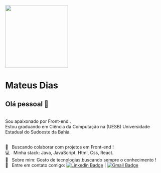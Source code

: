 <img width="200px" src="https://github.com/teteuds.png">

# Mateus Dias

## Olá pessoal 👋

<br/> Sou apaixonado por Front-end .
<br/> Estou graduando em Ciência da Computação na (UESB) Universidade Estadual do Sudoeste da Bahia.

<br/> :purple_heart: &nbsp; Buscando colaborar com projetos em Front-end !
<br/> :computer: &nbsp; Minha stack: Java, JavaScript, Html, Css, React.
<br/> 💬  &nbsp; Sobre mim: Gosto de tecnologias,buscando sempre o conhecimento !
<br/> :email: &nbsp; Entre em contato comigo: [![Linkedin Badge](https://img.shields.io/badge/-MateusDias-blue?style=flat-square&logo=Linkedin&logoColor=white&link=https://www.linkedin.com/in/mateus-dias-507492168/)](https://www.linkedin.com/in/mateus-dias-507492168/) 
| 
[![Gmail Badge](https://img.shields.io/badge/-teu.dias00@gmail.com-c14438?style=flat-square&logo=Gmail&logoColor=white&link=mailto:teu.dias00@gmail.com)](mailto:teu.dias00@gmail.com)
